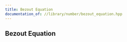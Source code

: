 ```yaml
---
title: Bezout Equation
documentation_of: //library/number/bezout_equation.hpp
---
```

## Bezout Equation

